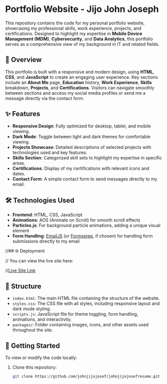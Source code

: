# Portfolio Website - Jijo John Joseph

This repository contains the code for my personal portfolio website, showcasing my professional skills, work experience, projects, and certifications. Designed to highlight my expertise in **Mobile Device Management (MDM)**, **Cybersecurity**, and **Data Analytics**, this portfolio serves as a comprehensive view of my background in IT and related fields.

## 📄 Overview

This portfolio is built with a responsive and modern design, using **HTML**, **CSS**, and **JavaScript** to create an engaging user experience. Key sections include an **About Me** page, **Education** history, **Work Experience**, **Skills** breakdown, **Projects**, and **Certifications**. Visitors can navigate smoothly between sections and access my social media profiles or send me a message directly via the contact form.

## ✨ Features

- **Responsive Design**: Fully optimized for desktop, tablet, and mobile viewing.
- **Dark Mode**: Toggle between light and dark themes for comfortable viewing.
- **Projects Showcase**: Detailed descriptions of selected projects with technologies used and key features.
- **Skills Section**: Categorized skill sets to highlight my expertise in specific areas.
- **Certifications**: Display of my certifications with relevant icons and dates.
- **Contact Form**: A simple contact form to send messages directly to my email.

## 🛠️ Technologies Used

- **Frontend**: HTML, CSS, JavaScript
- **Animations**: AOS (Animate on Scroll) for smooth scroll effects
- **Particles.js**: For background particle animations, adding a unique visual element
- **Form Handling**: [EmailJS](https://www.emailjs.com/) (or [Formspree](https://formspree.io), if chosen) for handling form submissions directly to my email

//## 🌐 Deployment

// You can view the live site here:

//[Live Site Link](https://github.com/johnjijojosef/johnjijojosefresume)

## 📂 Structure

- `index.html`: The main HTML file containing the structure of the website.
- `styles.css`: The CSS file with all styles, including responsive layout and dark mode styling.
- `scripts.js`: JavaScript file for theme toggling, form handling, animations, and interactivity.
- `packages/`: Folder containing images, icons, and other assets used throughout the site.

## 🚀 Getting Started

To view or modify the code locally:

1. Clone this repository:
   ```bash
   git clone https://github.com/johnjijojosef/johnjijojosefresume.git
